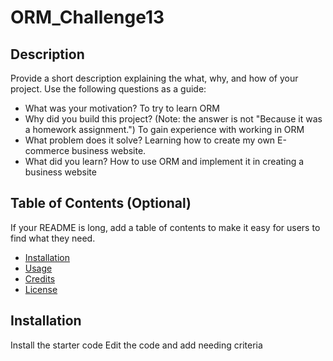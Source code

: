 # ORM_Challenge13
## Description
Provide a short description explaining the what, why, and how of your project. Use the following questions as a guide:
- What was your motivation? To try to learn ORM
- Why did you build this project? (Note: the answer is not "Because it was a homework assignment.") To gain experience with working in ORM
- What problem does it solve? Learning how to create my own E-commerce business website.
- What did you learn? How to use ORM and implement it in creating a business website
 
## Table of Contents (Optional)
If your README is long, add a table of contents to make it easy for users to find what they need.
- [Installation](#installation)
- [Usage](#usage)
- [Credits](#credits)
- [License](#license)
## Installation
Install the starter code
Edit the code and add needing criteria